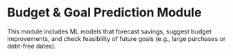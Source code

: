 # Budget & Goal Prediction Module

This module includes ML models that forecast savings, suggest budget improvements, and check feasibility of future goals (e.g., large purchases or debt-free dates).
